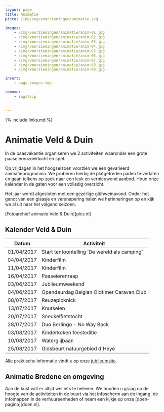 ```yaml
---
layout: page
title: Animatie
picto: /img/svg/voorzieningen/animatie.svg

images:
    - /img/voorzieningen/animatie/anim-01.jpg
    - /img/voorzieningen/animatie/anim-02.jpg
    - /img/voorzieningen/animatie/anim-03.jpg
    - /img/voorzieningen/animatie/anim-04.jpg
    - /img/voorzieningen/animatie/anim-05.jpg
    - /img/voorzieningen/animatie/anim-06.jpg
    - /img/voorzieningen/animatie/anim-07.jpg
    - /img/voorzieningen/animatie/anim-08.jpg
    - /img/voorzieningen/animatie/anim-09.jpg

insert:
    - page-images-top

remove:
    - imgstrip
    

---
```

{% include links.md %}

# Animatie Veld & Duin

In de paasvakantie organiseren we 2 activiteiten waaronder een grote paaseierenzoektocht en spel.

Op vrijdagen in het hoogseizoen voorzien we een gevarieerd animatieprogramma. We proberen hierbij de platgetreden paden te verlaten en gaan telkens op zoek naar een leuk en vernieuwend aanbod. Houd onze kalender in de gaten voor een volledig overzicht.

Het jaar wordt afgesloten met een gezellige glühweinavond. Onder het genot van een glaasje en versnapering halen we herinneringen op en kijk we al uit naar het volgend seizoen.

[Fotoarchief animatie Veld & Duin][pics.nl]


## Kalender Veld & Duin


| Datum | Activiteit |
|-------|------------| 
|   01/04/2017    |    Start tentoontelling ’De wereld als camping’       |
|   04/04/2017    |    Kinderfilm     |
|   11/04/2017    |    Kinderfilm     |
|   16/04/2017    |    Paaseierenraap       |
|   03/06/2017    |    Jubileumweekend      |
|   04/06/2017    |    Opendeurdag Belgian Oldtimer Caravan Club     |
|   08/07/2017    |    Reuzepicknick     |
|   13/07/2017    |    Knutselen       |
|   20/07/2017    |    Sneukelfietstocht      |
|   28/07/2017    |    Duo Berlingo - No Way Back      |
|   03/08/2017    |    Kinderkoken feesteditie      |
|   10/08/2017    |    Waterglijbaan     |
|   25/08/2017    |    Gidsbeurt natuurgebied d'Heye    |

Alle praktische informatie vindt u op onze [jubileumsite](http://www.veldenduin.be/jubileum/nl/kalender.html).





## Animatie Bredene en omgeving

Aan de kust valt er altijd wel iets te beleven. We houden u graag op de hoogte van de activiteiten in de buurt via het infoscherm aan de ingang, de infomappen in de verhuureenheden of neem een kijkje op onze [doen-pagina][doen.nl]. 
